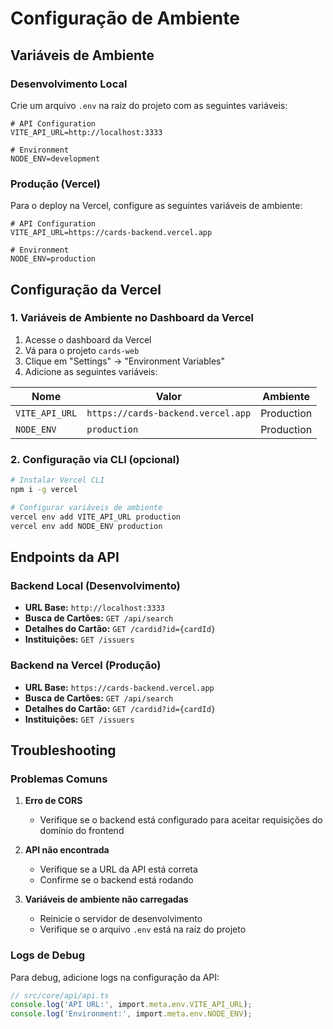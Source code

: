 # Configuração de Ambiente

## Variáveis de Ambiente

### Desenvolvimento Local

Crie um arquivo `.env` na raiz do projeto com as seguintes variáveis:

```env
# API Configuration
VITE_API_URL=http://localhost:3333

# Environment
NODE_ENV=development
```

### Produção (Vercel)

Para o deploy na Vercel, configure as seguintes variáveis de ambiente:

```env
# API Configuration
VITE_API_URL=https://cards-backend.vercel.app

# Environment
NODE_ENV=production
```

## Configuração da Vercel

### 1. Variáveis de Ambiente no Dashboard da Vercel

1. Acesse o dashboard da Vercel
2. Vá para o projeto `cards-web`
3. Clique em "Settings" → "Environment Variables"
4. Adicione as seguintes variáveis:

| Nome | Valor | Ambiente |
|------|-------|----------|
| `VITE_API_URL` | `https://cards-backend.vercel.app` | Production |
| `NODE_ENV` | `production` | Production |

### 2. Configuração via CLI (opcional)

```bash
# Instalar Vercel CLI
npm i -g vercel

# Configurar variáveis de ambiente
vercel env add VITE_API_URL production
vercel env add NODE_ENV production
```

## Endpoints da API

### Backend Local (Desenvolvimento)
- **URL Base:** `http://localhost:3333`
- **Busca de Cartões:** `GET /api/search`
- **Detalhes do Cartão:** `GET /cardid?id={cardId}`
- **Instituições:** `GET /issuers`

### Backend na Vercel (Produção)
- **URL Base:** `https://cards-backend.vercel.app`
- **Busca de Cartões:** `GET /api/search`
- **Detalhes do Cartão:** `GET /cardid?id={cardId}`
- **Instituições:** `GET /issuers`

## Troubleshooting

### Problemas Comuns

1. **Erro de CORS**
   - Verifique se o backend está configurado para aceitar requisições do domínio do frontend

2. **API não encontrada**
   - Verifique se a URL da API está correta
   - Confirme se o backend está rodando

3. **Variáveis de ambiente não carregadas**
   - Reinicie o servidor de desenvolvimento
   - Verifique se o arquivo `.env` está na raiz do projeto

### Logs de Debug

Para debug, adicione logs na configuração da API:

```typescript
// src/core/api/api.ts
console.log('API URL:', import.meta.env.VITE_API_URL);
console.log('Environment:', import.meta.env.NODE_ENV);
``` 